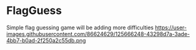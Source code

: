 # FlagGuess
Simple flag guessing game
will be adding more difficulties
https://user-images.githubusercontent.com/86624629/125666248-43298d7a-3ade-4bb7-b0ad-2f250a2c55db.png

